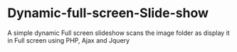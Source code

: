 # Dynamic-full-screen-Slide-show
A simple dynamic Full screen slideshow scans the image folder as display it in Full screen using PHP, Ajax and Jquery
